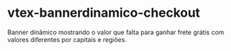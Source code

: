 # vtex-bannerdinamico-checkout
Banner dinâmico mostrando o valor que falta para ganhar frete grátis com valores diferentes por capitais e regiões.
